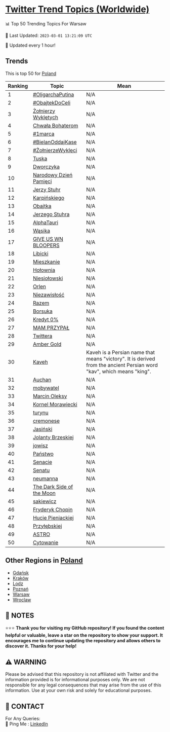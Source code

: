 [Twitter Trend Topics (Worldwide)](https://github.com/ErcinDedeoglu/Twitter-Trend-Topics)
==========


📊 Top 50 Trending Topics For Warsaw

📆 Last Updated: `2023-03-01 13:21:09 UTC`

🔧 Updated every 1 hour!


## Trends

This is top 50 for [Poland](</Poland>)

| Ranking | Topic | Mean |
| ------- | ------------ | ------------ |
| 1 | [#OligarchaPutina](http://twitter.com/search?q=%23OligarchaPutina) | N/A |
| 2 | [#ObajtekDoCeli](http://twitter.com/search?q=%23ObajtekDoCeli) | N/A |
| 3 | [Żołnierzy Wyklętych](http://twitter.com/search?q=%c5%bbo%c5%82nierzy+Wykl%c4%99tych) | N/A |
| 4 | [Chwała Bohaterom](http://twitter.com/search?q=Chwa%c5%82a+Bohaterom) | N/A |
| 5 | [#1marca](http://twitter.com/search?q=%231marca) | N/A |
| 6 | [#BielanOddajKase](http://twitter.com/search?q=%23BielanOddajKase) | N/A |
| 7 | [#ŻołnierzeWyklęci](http://twitter.com/search?q=%23%c5%bbo%c5%82nierzeWykl%c4%99ci) | N/A |
| 8 | [Tuska](http://twitter.com/search?q=Tuska) | N/A |
| 9 | [Dworczyka](http://twitter.com/search?q=Dworczyka) | N/A |
| 10 | [Narodowy Dzień Pamięci](http://twitter.com/search?q=Narodowy+Dzie%c5%84+Pami%c4%99ci) | N/A |
| 11 | [Jerzy Stuhr](http://twitter.com/search?q=Jerzy+Stuhr) | N/A |
| 12 | [Karpińskiego](http://twitter.com/search?q=Karpi%c5%84skiego) | N/A |
| 13 | [Obajtka](http://twitter.com/search?q=Obajtka) | N/A |
| 14 | [Jerzego Stuhra](http://twitter.com/search?q=Jerzego+Stuhra) | N/A |
| 15 | [AlphaTauri](http://twitter.com/search?q=AlphaTauri) | N/A |
| 16 | [Wąsika](http://twitter.com/search?q=W%c4%85sika) | N/A |
| 17 | [GIVE US WN BLOOPERS](http://twitter.com/search?q=GIVE+US+WN+BLOOPERS) | N/A |
| 18 | [Libicki](http://twitter.com/search?q=Libicki) | N/A |
| 19 | [Mieszkanie](http://twitter.com/search?q=Mieszkanie) | N/A |
| 20 | [Hołownia](http://twitter.com/search?q=Ho%c5%82ownia) | N/A |
| 21 | [Niesiołowski](http://twitter.com/search?q=Niesio%c5%82owski) | N/A |
| 22 | [Orlen](http://twitter.com/search?q=Orlen) | N/A |
| 23 | [Niezawisłość](http://twitter.com/search?q=Niezawis%c5%82o%c5%9b%c4%87) | N/A |
| 24 | [Razem](http://twitter.com/search?q=Razem) | N/A |
| 25 | [Borsuka](http://twitter.com/search?q=Borsuka) | N/A |
| 26 | [Kredyt 0%](http://twitter.com/search?q=Kredyt+0%25) | N/A |
| 27 | [MAM PRZYPAŁ](http://twitter.com/search?q=MAM+PRZYPA%c5%81) | N/A |
| 28 | [Twittera](http://twitter.com/search?q=Twittera) | N/A |
| 29 | [Amber Gold](http://twitter.com/search?q=Amber+Gold) | N/A |
| 30 | [Kaveh](http://twitter.com/search?q=Kaveh) | Kaveh is a Persian name that means "victory". It is derived from the ancient Persian word "kav", which means "king". |
| 31 | [Auchan](http://twitter.com/search?q=Auchan) | N/A |
| 32 | [mobywatel](http://twitter.com/search?q=mobywatel) | N/A |
| 33 | [Marcin Oleksy](http://twitter.com/search?q=Marcin+Oleksy) | N/A |
| 34 | [Kornel Morawiecki](http://twitter.com/search?q=Kornel+Morawiecki) | N/A |
| 35 | [turynu](http://twitter.com/search?q=turynu) | N/A |
| 36 | [cremonese](http://twitter.com/search?q=cremonese) | N/A |
| 37 | [Jasiński](http://twitter.com/search?q=Jasi%c5%84ski) | N/A |
| 38 | [Jolanty Brzeskiej](http://twitter.com/search?q=Jolanty+Brzeskiej) | N/A |
| 39 | [jowisz](http://twitter.com/search?q=jowisz) | N/A |
| 40 | [Państwo](http://twitter.com/search?q=Pa%c5%84stwo) | N/A |
| 41 | [Senacie](http://twitter.com/search?q=Senacie) | N/A |
| 42 | [Senatu](http://twitter.com/search?q=Senatu) | N/A |
| 43 | [neumanna](http://twitter.com/search?q=neumanna) | N/A |
| 44 | [The Dark Side of the Moon](http://twitter.com/search?q=The+Dark+Side+of+the+Moon) | N/A |
| 45 | [sakiewicz](http://twitter.com/search?q=sakiewicz) | N/A |
| 46 | [Fryderyk Chopin](http://twitter.com/search?q=Fryderyk+Chopin) | N/A |
| 47 | [Hucie Pieniackiej](http://twitter.com/search?q=Hucie+Pieniackiej) | N/A |
| 48 | [Przyłębskiej](http://twitter.com/search?q=Przy%c5%82%c4%99bskiej) | N/A |
| 49 | [ASTRO](http://twitter.com/search?q=ASTRO) | N/A |
| 50 | [Cytowanie](http://twitter.com/search?q=Cytowanie) | N/A |



## Other Regions in [Poland](</Poland>)

* [Gdańsk](</Poland/Gdańsk.md>)
* [Kraków](</Poland/Kraków.md>)
* [Lodz](</Poland/Lodz.md>)
* [Poznań](</Poland/Poznań.md>)
* [Warsaw](</Poland/Warsaw.md>)
* [Wroclaw](</Poland/Wroclaw.md>)



## 📝 NOTES

⭐⭐⭐ **Thank you for visiting my GitHub repository! If you found the content helpful or valuable, leave a star on the repository to show your support. It encourages me to continue updating the repository and allows others to discover it. Thanks for your help!**


## ⚠️ WARNING

Please be advised that this repository is not affiliated with Twitter and the information provided is for informational purposes only. We are not responsible for any legal consequences that may arise from the use of this information. Use at your own risk and solely for educational purposes.


## 📨 CONTACT

 For Any Queries:  
            🏓 Ping Me : [LinkedIn](https://www.linkedin.com/in/ercindedeoglu/)
